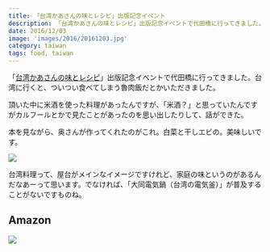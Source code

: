 ```yaml
---
title: 「台湾かあさんの味とレシピ」出版記念イベント
description: 「台湾かあさんの味とレシピ」出版記念イベントで代田橋に行ってきました。魯肉飯とか阿里山茶をいただきました。
date: 2016/12/03
image: 'images/2016/20161203.jpg'
category: taiwan
tags: food, taiwan
---
```


「[台湾かあさんの味とレシピ](https://www.facebook.com/events/1608097602820531/)」出版記念イベントで代田橋に行ってきました。台湾に行くと、ついつい食べてしまう魯肉飯だとかいただきました。

頂いた中に米酒を使った料理があったんですが、「米酒？」と思っていたんですがカルフールとかで見たことがあったのを思い出したりして、話ができた。


本を見ながら、奥さんが作ってくれたのがこれ。白菜と干しエビの。美味しいです。

![](images/2016/20161203.jpg)

台湾料理って、屋台がメインなイメージですけれど、家庭の味というのがあるんだなあーって思います。でなければ、「大同電気鍋（台湾の電気釜）」が普及することがないですものね。

## Amazon

[![](http://images-jp.amazon.com/images/P/4416716338.09.MAIN._SCLZZZZZZZ_.jpg)](https://www.amazon.co.jp/dp/4416716338/)
